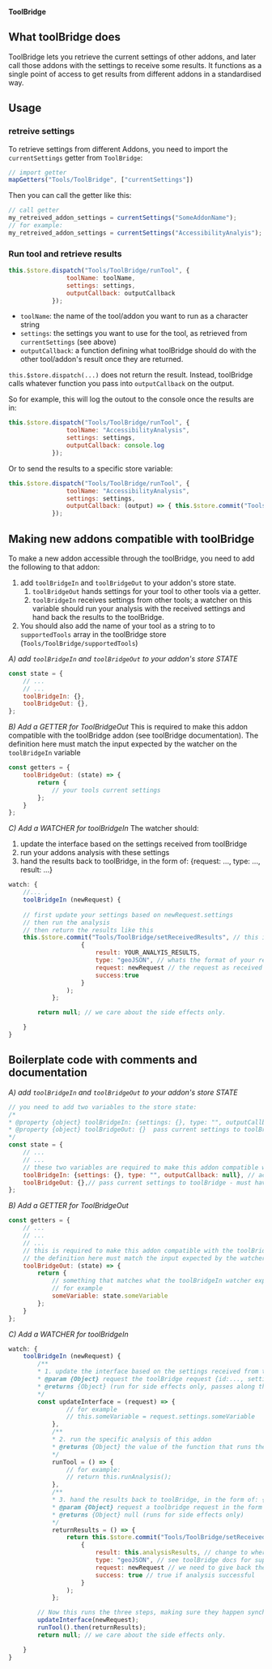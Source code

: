 **ToolBridge**

## What toolBridge does

ToolBridge lets you retrieve the current settings of other addons, and later call those addons with the settings to receive some results. It functions as a single point of access to get results from different addons in a standardised way. 


## Usage


### retreive settings

To retrieve settings from different Addons, you need to import the `currentSettings` getter from `ToolBridge`:
```js
// import getter
mapGetters("Tools/ToolBridge", ["currentSettings"])
```

Then you can call the getter like this:
```js
// call getter
my_retreived_addon_settings = currentSettings("SomeAddonName");
// for example:
my_retreived_addon_settings = currentSettings("AccessibilityAnalyis");
```

### Run tool and retrieve results
```js
this.$store.dispatch("Tools/ToolBridge/runTool", {
                toolName: toolName,
                settings: settings,
                outputCallback: outputCallback
            });
```
- `toolName`: the name of the tool/addon you want to run as a character string
- `settings`: the settings you want to use for the tool, as retrieved from `currentSettings` (see above)
- `outputCallback`: a function defining what toolBridge should do with the other tool/addon's result once they are returned.

`this.$store.dispatch(...)` does not return the result. Instead, toolBridge calls whatever function you pass into `outputCallback` on the output.

So for example, this will log the outout to the console once the results are in:

```js
this.$store.dispatch("Tools/ToolBridge/runTool", {
                toolName: "AccessibilityAnalysis",
                settings: settings,
                outputCallback: console.log
            });

```

Or to send the results to a specific store variable:
```js
this.$store.dispatch("Tools/ToolBridge/runTool", {
                toolName: "AccessibilityAnalysis",
                settings: settings,
                outputCallback: (output) => { this.$store.commit("Tools/SomeToolName/someVariable", output) }
            });

```


## Making new addons compatible with toolBridge


To make a new addon accessible through the toolBridge, you need to add the following to that addon:
1. add `toolBridgeIn` and `toolBridgeOut` to your addon's store state.
    1. `toolBridgeOut` hands settings for your tool to other tools via a getter. 
    2. `toolBridgeIn` receives settings from other tools; a watcher on this variable should run your analysis with the received settings and hand back the results to the toolBridge.
2. You should also add the name of your tool as a string to to `supportedTools` array in the toolBridge store (`Tools/ToolBridge/supportedTools`)

*A) add `toolBridgeIn` and `toolBridgeOut` to your addon's store STATE*

```js
const state = {
    // ...
    // ...
    toolBridgeIn: {}, 
    toolBridgeOut: {},
};
```


*B) Add a GETTER for ToolBridgeOut*
This is required to make this addon compatible with the toolBridge addon (see toolBridge documentation).
The definition here must match the input expected by the watcher on the `toolBridgeIn` variable
```js
const getters = {
    toolBridgeOut: (state) => {
        return {
            // your tools current settings
        };
    }
};
```

*C) Add a WATCHER for toolBridgeIn*
The watcher should:
1. update the interface based on the settings received from toolBridge
2. run your addons analysis with these settings
3. hand the results back to toolBridge, in the form of: {request: ..., type: ..., result: ...}

```js
watch: {
    //... ,
    toolBridgeIn (newRequest) {
        
    // first update your settings based on newRequest.settings
    // then run the analysis
    // then return the results like this
    this.$store.commit("Tools/ToolBridge/setReceivedResults", // this is where toolBridge expects requested results to arrive
                    {
                        result: YOUR_ANALYIS_RESULTS,
                        type: "geoJSON", // whats the format of your result
                        request: newRequest // the request as received
                        success:true
                    }
                );
            };

        return null; // we care about the side effects only.

    }
}
```


## Boilerplate code with comments and documentation

*A) add `toolBridgeIn` and `toolBridgeOut` to your addon's store STATE*

```js
// you need to add two variables to the store state:
/*
* @property {object} toolBridgeIn: {settings: {}, type: "", outputCallback: ()=>{}} accepts settings from toolBridge (must have a *watcher*)
* @property {object} toolBridgeOut: {}  pass current settings to toolBridge (must have a *getter*)
*/
const state = {
    // ...
    // ...
    // these two variables are required to make this addon compatible with the toolBridge addon (for details see toolBridge documentation)
    toolBridgeIn: {settings: {}, type: "", outputCallback: null}, // accepts settings from toolBridge - must have a *watcher*
    toolBridgeOut: {},// pass current settings to toolBridge - must have a *getter*
};
```


*B) Add a GETTER for ToolBridgeOut*

```js
const getters = {
    // ...
    // ...
    // ...
    // this is required to make this addon compatible with the toolBridge addon (see toolBridge documentation).
    // the definition here must match the input expected by the watcher on the `toolBridgeIn` variable
    toolBridgeOut: (state) => {
        return {
            // something that matches what the toolBridgeIn watcher expects in 'settings'.
            // for example
            someVariable: state.someVariable
        };
    }
};
```

*C) Add a WATCHER for toolBridgeIn*

```js
watch: {
    toolBridgeIn (newRequest) {
        /**
        * 1. update the interface based on the settings received from toolBridge
        * @param {Object} request the toolBridge request {id:..., settings:{...}}
        * @returns {Object} (run for side effects only, passes along the request)
        */
        const updateInterface = (request) => {
                // for example
                // this.someVariable = request.settings.someVariable
            },
            /**
            * 2. run the specific analysis of this addon
            * @returns {Object} the value of the function that runs the analysis. Depending on the addon, the function that triggers the analysis to run may or may not return the results; if not, we ignore this functions output, and pick the results from the state instead.
            */
            runTool = () => {
                // for example:
                // return this.runAnalysis();
            },
            /**
            * 3. hand the results back to toolBridge, in the form of: {request: ..., type: ..., result: ...}
            * @param {Object} request a toolbridge request in the form {settings:{...}, outputCallback:()=>()}
            * @returns {Object} null (runs for side effects only)
            */
            returnResults = () => {
                return this.$store.commit("Tools/ToolBridge/setReceivedResults", // this is where toolBridge expects requested results to arrive
                    {
                        result: this.analysisResults, // change to where results are stored
                        type: "geoJSON", // see toolBridge docs for supported output types
                        request: newRequest // we need to give back the original request as well, leave this as is.
                        success: true // true if analysis successful
                    }
                );
            };

        // Now this runs the three steps, making sure they happen synchronously (so we don't try to return results before analysis is finished)
        updateInterface(newRequest);
        runTool().then(returnResults);
        return null; // we care about the side effects only.

    }
}
```